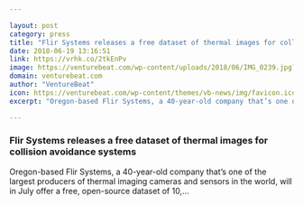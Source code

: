 ```yaml
---

layout: post
category: press
title: "Flir Systems releases a free dataset of thermal images for collision avoidance systems"
date: 2018-06-19 13:16:51
link: https://vrhk.co/2tkEnPv
image: https://venturebeat.com/wp-content/uploads/2018/06/IMG_0239.jpg?fit=5760%2C3840&strip=all
domain: venturebeat.com
author: "VentureBeat"
icon: https://venturebeat.com/wp-content/themes/vb-news/img/favicon.ico
excerpt: "Oregon-based Flir Systems, a 40-year-old company that’s one of the largest producers of thermal imaging cameras and sensors in the world, will in July offer a free, open-source dataset of 10,…"

---
```


### Flir Systems releases a free dataset of thermal images for collision avoidance systems

Oregon-based Flir Systems, a 40-year-old company that’s one of the largest producers of thermal imaging cameras and sensors in the world, will in July offer a free, open-source dataset of 10,…